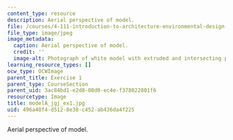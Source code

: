 ```yaml
---
content_type: resource
description: Aerial perspective of model.
file: /courses/4-111-introduction-to-architecture-environmental-design-spring-2014/496a40f4d5128e38c452ab436da4f225_modelA_jgj_ex1.jpg
file_type: image/jpeg
image_metadata:
  caption: Aerial perspective of model.
  credit: ''
  image-alt: Photograph of white model with extruded and intersecting planes.
learning_resource_types: []
ocw_type: OCWImage
parent_title: Exercise 1
parent_type: CourseSection
parent_uid: 3ac84bd1-e2d8-08d0-ec4e-f378022801f6
resourcetype: Image
title: modelA_jgj_ex1.jpg
uid: 496a40f4-d512-8e38-c452-ab436da4f225
---
```

Aerial perspective of model.

